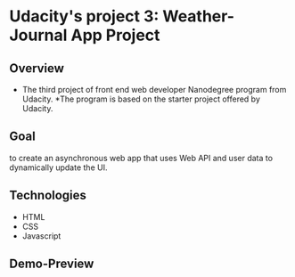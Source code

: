 # Udacity's project 3: Weather-Journal App Project

## Overview

- The third project of front end web developer Nanodegree program from Udacity.
  *The program is based on the starter project offered by Udacity.

## Goal

to create an asynchronous web app that uses Web API and user data to dynamically update the UI.

## Technologies

- HTML
- CSS
- Javascript

## Demo-Preview
